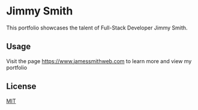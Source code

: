 # Jimmy Smith

This portfolio showcases the talent of Full-Stack Developer Jimmy Smith.


## Usage

Visit the page https://www.jamessmithweb.com to learn more and view my portfolio


## License
[MIT](https://choosealicense.com/licenses/mit/)
